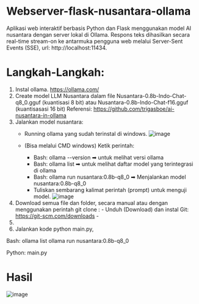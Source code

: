 # Webserver-flask-nusantara-ollama
Aplikasi web interaktif berbasis Python dan Flask menggunakan model AI nusantara dengan server lokal di Ollama. Respons teks dihasilkan secara real-time stream-on ke antarmuka pengguna web melalui Server-Sent Events (SSE), url: http://localhost:11434.

# Langkah-Langkah:
  1. Instal ollama. https://ollama.com/
  2. Create model LLM Nusantara dalam file Nusantara-0.8b-Indo-Chat-q8_0.gguf (kuantisasi 8 bit) atau Nusantara-0.8b-Indo-Chat-f16.gguf (kuantisasasi 16 bit)
     Referensi: https://github.com/trigasboe/ai-nusantara-in-ollama
  3. Jalankan model nusantara: 
       - Running ollama yang sudah terinstal di windows.
         ![image](https://github.com/user-attachments/assets/8c7a096f-5dde-41c1-a789-074feb44a65d)

       - (Bisa melalui CMD windows) Ketik perintah:
           - Bash: ollama --version                   ➡ untuk melihat versi ollama
           - Bash: ollama list                        ➡ untuk melihat daftar model yang terintegrasi di ollama
           - Bash: ollama run nusantara:0.8b-q8_0     ➡ Menjalankan model nusantara:0.8b-q8_0
           - Tuliskan sembarang kalimat perintah (prompt) untuk menguji model.
             ![image](https://github.com/user-attachments/assets/f273f244-9ec5-4b22-a2d3-d8ee71c8d039)
  4. Download semua file dan folder, secara manual atau dengan menggunakan perintah git clone :
           - Unduh (Download) dan instal Git:  https://git-scm.com/downloads
           - 
  6.
  7. Jalankan kode python main.py, 
     

Bash: 
ollama list
ollama run nusantara:0.8b-q8_0

Python: main.py

# Hasil
![image](https://github.com/user-attachments/assets/2610d81c-9d8c-4e42-9473-6d420d6b7649)

